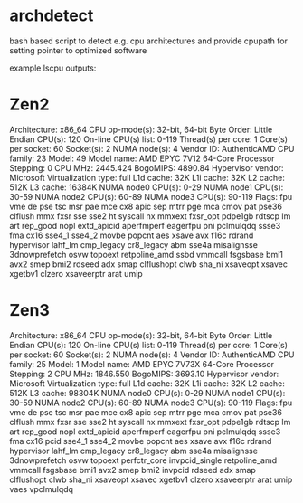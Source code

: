 # archdetect

bash based script to detect e.g. cpu architectures and provide cpupath for setting pointer to optimized software


example lscpu outputs:

# Zen2
Architecture:          x86_64
CPU op-mode(s):        32-bit, 64-bit
Byte Order:            Little Endian
CPU(s):                120
On-line CPU(s) list:   0-119
Thread(s) per core:    1
Core(s) per socket:    60
Socket(s):             2
NUMA node(s):          4
Vendor ID:             AuthenticAMD
CPU family:            23
Model:                 49
Model name:            AMD EPYC 7V12 64-Core Processor
Stepping:              0
CPU MHz:               2445.424
BogoMIPS:              4890.84
Hypervisor vendor:     Microsoft
Virtualization type:   full
L1d cache:             32K
L1i cache:             32K
L2 cache:              512K
L3 cache:              16384K
NUMA node0 CPU(s):     0-29
NUMA node1 CPU(s):     30-59
NUMA node2 CPU(s):     60-89
NUMA node3 CPU(s):     90-119
Flags:                 fpu vme de pse tsc msr pae mce cx8 apic sep mtrr pge mca cmov pat pse36 clflush mmx fxsr sse sse2 ht syscall nx mmxext fxsr_opt pdpe1gb rdtscp lm art rep_good nopl extd_apicid aperfmperf eagerfpu pni pclmulqdq ssse3 fma cx16 sse4_1 sse4_2 movbe popcnt aes xsave avx f16c rdrand hypervisor lahf_lm cmp_legacy cr8_legacy abm sse4a misalignsse 3dnowprefetch osvw topoext retpoline_amd ssbd vmmcall fsgsbase bmi1 avx2 smep bmi2 rdseed adx smap clflushopt clwb sha_ni xsaveopt xsavec xgetbv1 clzero xsaveerptr arat umip

# Zen3
Architecture:          x86_64
CPU op-mode(s):        32-bit, 64-bit
Byte Order:            Little Endian
CPU(s):                120
On-line CPU(s) list:   0-119
Thread(s) per core:    1
Core(s) per socket:    60
Socket(s):             2
NUMA node(s):          4
Vendor ID:             AuthenticAMD
CPU family:            25
Model:                 1
Model name:            AMD EPYC 7V73X 64-Core Processor
Stepping:              2
CPU MHz:               1846.550
BogoMIPS:              3693.10
Hypervisor vendor:     Microsoft
Virtualization type:   full
L1d cache:             32K
L1i cache:             32K
L2 cache:              512K
L3 cache:              98304K
NUMA node0 CPU(s):     0-29
NUMA node1 CPU(s):     30-59
NUMA node2 CPU(s):     60-89
NUMA node3 CPU(s):     90-119
Flags:                 fpu vme de pse tsc msr pae mce cx8 apic sep mtrr pge mca cmov pat pse36 clflush mmx fxsr sse sse2 ht syscall nx mmxext fxsr_opt pdpe1gb rdtscp lm art rep_good nopl extd_apicid aperfmperf eagerfpu pni pclmulqdq ssse3 fma cx16 pcid sse4_1 sse4_2 movbe popcnt aes xsave avx f16c rdrand hypervisor lahf_lm cmp_legacy cr8_legacy abm sse4a misalignsse 3dnowprefetch osvw topoext perfctr_core invpcid_single retpoline_amd vmmcall fsgsbase bmi1 avx2 smep bmi2 invpcid rdseed adx smap clflushopt clwb sha_ni xsaveopt xsavec xgetbv1 clzero xsaveerptr arat umip vaes vpclmulqdq
